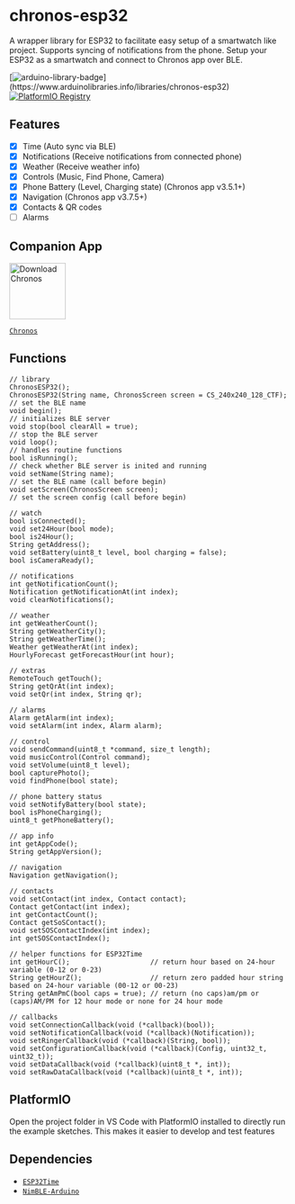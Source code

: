 # chronos-esp32
A wrapper library for ESP32 to facilitate easy setup of a smartwatch like project. Supports syncing of notifications from the phone.
Setup your ESP32 as a smartwatch and connect to Chronos app over BLE.

[![arduino-library-badge](https://www.ardu-badge.com/badge/ChronosESP32.svg?)](https://www.arduinolibraries.info/libraries/chronos-esp32)
[![PlatformIO Registry](https://badges.registry.platformio.org/packages/fbiego/library/ChronosESP32.svg)](https://registry.platformio.org/libraries/fbiego/ChronosESP32)


## Features

- [x] Time (Auto sync via BLE)
- [x] Notifications (Receive notifications from connected phone)
- [x] Weather (Receive weather info)
- [x] Controls (Music, Find Phone, Camera)
- [x] Phone Battery (Level, Charging state) (Chronos app v3.5.1+)
- [x] Navigation (Chronos app v3.7.5+)
- [x] Contacts & QR codes
- [ ] Alarms

## Companion App

<a href='https://chronos.ke/app?id=esp32'><img alt='Download Chronos' height="100px" src='https://chronos.ke/img/chronos.png'/></a>

[`Chronos`](https://chronos.ke/app?id=esp32)

## Functions

```
// library
ChronosESP32();
ChronosESP32(String name, ChronosScreen screen = CS_240x240_128_CTF); // set the BLE name
void begin();														  // initializes BLE server
void stop(bool clearAll = true);									  // stop the BLE server
void loop();														  // handles routine functions
bool isRunning();													  // check whether BLE server is inited and running
void setName(String name);											  // set the BLE name (call before begin)
void setScreen(ChronosScreen screen);								  // set the screen config (call before begin)

// watch
bool isConnected();
void set24Hour(bool mode);
bool is24Hour();
String getAddress();
void setBattery(uint8_t level, bool charging = false);
bool isCameraReady();

// notifications
int getNotificationCount();
Notification getNotificationAt(int index);
void clearNotifications();

// weather
int getWeatherCount();
String getWeatherCity();
String getWeatherTime();
Weather getWeatherAt(int index);
HourlyForecast getForecastHour(int hour);

// extras
RemoteTouch getTouch();
String getQrAt(int index);
void setQr(int index, String qr);

// alarms
Alarm getAlarm(int index);
void setAlarm(int index, Alarm alarm);

// control
void sendCommand(uint8_t *command, size_t length);
void musicControl(Control command);
void setVolume(uint8_t level);
bool capturePhoto();
void findPhone(bool state);

// phone battery status
void setNotifyBattery(bool state);
bool isPhoneCharging();
uint8_t getPhoneBattery();

// app info
int getAppCode();
String getAppVersion();

// navigation
Navigation getNavigation();

// contacts
void setContact(int index, Contact contact);
Contact getContact(int index);
int getContactCount();
Contact getSoSContact();
void setSOSContactIndex(int index);
int getSOSContactIndex();

// helper functions for ESP32Time
int getHourC();					   // return hour based on 24-hour variable (0-12 or 0-23)
String getHourZ();				   // return zero padded hour string based on 24-hour variable (00-12 or 00-23)
String getAmPmC(bool caps = true); // return (no caps)am/pm or (caps)AM/PM for 12 hour mode or none for 24 hour mode

// callbacks
void setConnectionCallback(void (*callback)(bool));
void setNotificationCallback(void (*callback)(Notification));
void setRingerCallback(void (*callback)(String, bool));
void setConfigurationCallback(void (*callback)(Config, uint32_t, uint32_t));
void setDataCallback(void (*callback)(uint8_t *, int));
void setRawDataCallback(void (*callback)(uint8_t *, int));
```

## PlatformIO

Open the project folder in VS Code with PlatformIO installed to directly run the example sketches. This makes it easier to develop and test features

## Dependencies
- [`ESP32Time`](https://github.com/fbiego/ESP32Time)
- [`NimBLE-Arduino`](https://github.com/h2zero/NimBLE-Arduino)
